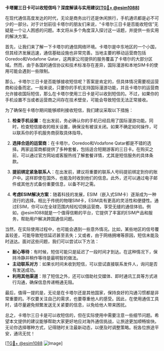 **卡塔爾三日卡可以收短信吗？深度解读与实用建议[[TG💪+ @esim1088](https://t.me/s/esim1088)]**

在现代通信高度发达的时代，无论是商务出行还是休闲旅行，手机通讯都是必不可少的一部分。对于计划前往卡塔尔的朋友们来说，“卡塔尔三日卡是否能收短信”无疑是一个让人困惑的问题。本文将从多个角度深入探讨这一话题，并提供一些实用的解决方案。

首先，让我们来了解一下卡塔尔的通信网络环境。卡塔尔是中东地区的一个小国，但其经济发展迅速，通信基础设施也非常完善。当地主要的移动运营商包括Ooredoo和Vodafone Qatar，这两家公司提供的服务覆盖了卡塔尔的大部分区域。然而，由于各国的通信协议和技术标准存在差异，国际漫游和本地SIM卡的使用可能会遇到一些限制。

那么，卡塔尔三日卡是否能够接收短信呢？答案是肯定的，但具体情况需要视运营商和设备而定。一般来说，只要你的手机支持国际漫游功能，并且卡塔尔的运营商允许接收国际短信，那么在卡塔尔使用三日卡是可以收到短信的。不过，如果你的手机设置不当或者运营商之间存在技术壁垒，可能会导致短信无法正常接收。

为了确保在卡塔尔期间能够顺利接收短信，我们建议采取以下措施：

1. **检查手机设置**：在出发前，务必确认你的手机已经启用了国际漫游功能。同时，检查短信接收的相关设置，确保没有被误关闭。如果不确定如何操作，可以联系你的手机服务商获取具体指导。

2. **选择合适的运营商**：在卡塔尔，Ooredoo和Vodafone Qatar都是不错的选择。两家运营商都提供了多种套餐，包括适合短期游客的三日卡。在购买之前，可以通过官方网站或客服热线了解套餐详情，尤其是短信服务的具体条款。

3. **提前绑定紧急联系人**：在出发前，建议将重要的联系人号码提前绑定到你的账户中。这样即使在国外，也能及时收到他们的信息。此外，还可以通过电子邮件或其他方式备份重要信息，以备不时之需。

4. **考虑ESIM解决方案**：随着科技的发展，ESIM（嵌入式SIM卡）逐渐成为一种流行的选择。相比于传统的物理SIM卡，ESIM具有更高的灵活性和便捷性。通过ESIM，你可以在全球范围内轻松切换运营商，享受无缝的通信体验。例如，@esim1088就是一个值得信赖的平台，它提供了丰富的ESIM产品和服务，帮助用户解决跨国通信问题。

当然，在实际使用过程中，也可能会遇到一些意外情况。比如，某些地区的信号覆盖较差，可能导致短信延迟甚至丢失；又或者，由于网络拥堵等原因，短信未能及时送达。面对这些问题，我们可以尝试以下方法：

- **耐心等待**：有时候，短信可能只是延迟了一段时间才到达。在这种情况下，保持冷静并稍作等待是最明智的做法。
- **主动联系对方**：如果长时间未收到短信，可以尝试直接联系发件人，询问是否有发送成功。
- **利用其他渠道**：除了短信之外，还可以借助社交媒体、即时通讯工具等方式进行沟通，确保信息传递畅通无阻。

最后，值得一提的是，无论是在卡塔尔还是其他国家，保持良好的沟通习惯都是非常重要的。不仅要关注自己的需求，也要尊重他人的感受。因此，在使用通信工具时，请尽量避免频繁发送无关紧要的信息，以免给他人带来困扰。

总之，卡塔尔三日卡是可以收短信的，但在实际使用中需要注意一些细节问题。希望本文提供的建议能够帮助大家更好地应对海外通信挑战，让旅途更加顺畅愉快。无论你选择哪种方式，记得随时关注最新动态，以便及时调整策略。祝各位旅途平安，通讯无忧！

[[TG💪+ @esim1088](https://t.me/s/esim1088) ![Image](https://i.postimg.cc/4NQfJmqS/Snipaste-2025-05-13-00-14-12.png)]